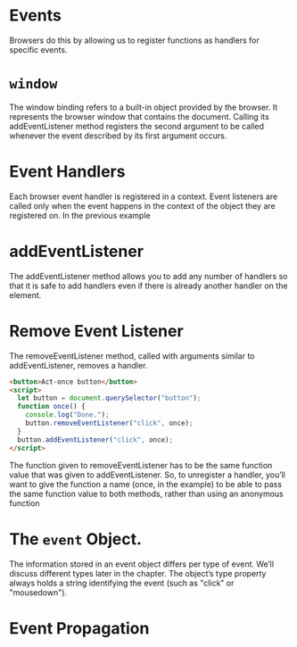 # Events

Browsers do this by allowing us to register functions as handlers for specific events.


# `window`
The window binding refers to a built-in object provided by the browser.
It represents the browser window that contains the document. Calling its
addEventListener method registers the second argument to be called whenever the event described by its first argument occurs.


# Event Handlers
Each browser event handler is registered in a context. Event listeners are called only when the event happens
in the context of the object they are registered on. In the previous example


# addEventListener
The addEventListener method allows you to add any number of handlers so that it is safe to add handlers even if there is already another handler on the element.


# Remove Event Listener
The removeEventListener method, called with arguments similar to addEventListener, removes a handler.

```html
<button>Act-once button</button>
<script>
  let button = document.querySelector("button");
  function once() {
    console.log("Done.");
    button.removeEventListener("click", once);
  }
  button.addEventListener("click", once);
</script>
```

The function given to removeEventListener has to be the same function
value that was given to addEventListener. So, to unregister a handler, you’ll
want to give the function a name (once, in the example) to be able to pass the
same function value to both methods, rather than using an anonymous function

# The `event` Object.

The information stored in an event object differs per type of event. We’ll
discuss different types later in the chapter. The object’s type property always
holds a string identifying the event (such as "click" or "mousedown").


# Event Propagation
